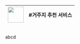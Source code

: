 <img src="https://github.com/user-attachments/assets/f521acdb-4507-4aee-8abd-ac88f80318bb" width="50" height="50"/> | #거주지 추천 서비스|
--- | --- |
<br>
abcd
